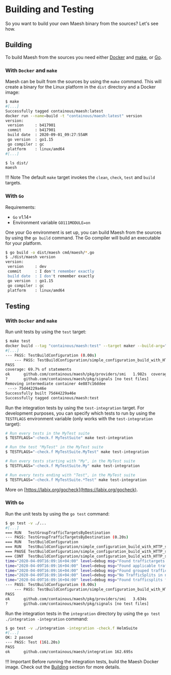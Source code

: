 # Building and Testing

So you want to build your own Maesh binary from the sources? Let's see how.

## Building

To build Maesh from the sources you need either [Docker](https://github.com/docker/docker) and [make](https://www.gnu.org/software/make/manual/make.html), 
or [Go](https://github.com/golang/go). 

### With `Docker` and `make`

Maesh can be built from the sources by using the `make` command. This will create a binary for the Linux platform in 
the `dist` directory and a Docker image:

```bash
$ make
#[...]
Successfully tagged containous/maesh:latest
docker run --name=build -t "containous/maesh:latest" version
version:
 version     : b417901
 commit      : b417901
 build date  : 2020-09-01_09:27:55AM
 go version  : go1.15
 go compiler : gc
 platform    : linux/amd64
#[...]

$ ls dist/
maesh
``` 

!!! Note
    The default `make` target invokes the `clean`, `check`, `test` and `build` targets.

### With `Go`

Requirements:

- `Go` v1.14+
- Environment variable `GO111MODULE=on`

One your Go environment is set up, you can build Maesh from the sources by using the `go build` command. The Go compiler 
will build an executable for your platform.

```bash
$ go build -o dist/maesh cmd/maesh/*.go
$ ./dist/maesh version
version:
 version     : dev
 commit      : I don't remember exactly
 build date  : I don't remember exactly
 go version  : go1.15
 go compiler : gc
 platform    : linux/amd64
```

## Testing

### With `Docker` and `make`

Run unit tests by using the `test` target:

```bash
$ make test
docker build --tag "containous/maesh:test" --target maker --build-arg="MAKE_TARGET=local-test" /home/user/maesh/
#[...]
--- PASS: TestBuildConfiguration (0.00s)
    --- PASS: TestBuildConfiguration/simple_configuration_build_with_HTTP_service (0.20s)
PASS
coverage: 69.7% of statements
ok  	github.com/containous/maesh/pkg/providers/smi	1.982s	coverage: 69.7% of statements
?   	github.com/containous/maesh/pkg/signals	[no test files]
Removing intermediate container 4e887c16ddee
 ---> 75d44229a46e
Successfully built 75d44229a46e
Successfully tagged containous/maesh:test
```

Run the integration tests by using the `test-integration` target. For development purposes, you can specify which tests 
to run by using the `TESTFLAGS` environment variable (only works with the `test-integration` target):

```bash
# Run every tests in the MyTest suite
$ TESTFLAGS="-check.f MyTestSuite" make test-integration

# Run the test "MyTest" in the MyTest suite
$ TESTFLAGS="-check.f MyTestSuite.MyTest" make test-integration

# Run every tests starting with "My", in the MyTest suite
$ TESTFLAGS="-check.f MyTestSuite.My" make test-integration

# Run every tests ending with "Test", in the MyTest suite
$ TESTFLAGS="-check.f MyTestSuite.*Test" make test-integration
```

More on [https://labix.org/gocheck](https://labix.org/gocheck).

### With `Go`

Run the unit tests by using the `go test` command:

```bash
$ go test -v ./...
#[...]
=== RUN   TestGroupTrafficTargetsByDestination
--- PASS: TestGroupTrafficTargetsByDestination (0.20s)
=== RUN   TestBuildConfiguration
=== RUN   TestBuildConfiguration/simple_configuration_build_with_HTTP_service
=== PAUSE TestBuildConfiguration/simple_configuration_build_with_HTTP_service
=== CONT  TestBuildConfiguration/simple_configuration_build_with_HTTP_service
time="2020-04-09T16:09:16+04:00" level=debug msg="Found traffictargets for service default/demo-service: [0xc0009004e0]"
time="2020-04-09T16:09:16+04:00" level=debug msg="Found applicable traffictargets for service default/demo-service: [0xc0009004e0]"
time="2020-04-09T16:09:16+04:00" level=debug msg="Found grouped traffictargets for service default/demo-service: map[{name:api-service namespace:default port:}:[0xc000900820]]"
time="2020-04-09T16:09:16+04:00" level=debug msg="No TrafficSplits in namespace: default"
time="2020-04-09T16:09:16+04:00" level=debug msg="Found trafficsplits for service default/demo-service: []"
--- PASS: TestBuildConfiguration (0.00s)
    --- PASS: TestBuildConfiguration/simple_configuration_build_with_HTTP_service (0.21s)
PASS
ok  	github.com/containous/maesh/pkg/providers/smi	3.634s
?   	github.com/containous/maesh/pkg/signals	[no test files]
```

Run the integration tests in the `integration` directory by using the `go test ./integration -integration` command:

```bash
$ go test -v ./integration -integration -check.f HelmSuite
#[...]
OK: 2 passed
--- PASS: Test (161.20s)
PASS
ok  	github.com/containous/maesh/integration	162.695s
```

!!! Important
    Before running the integration tests, build the Maesh Docker image. Check out the [Building](#building) section for 
    more details.
